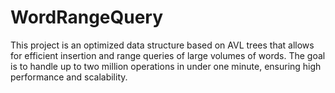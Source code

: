 # WordRangeQuery
This project is an optimized data structure based on AVL trees that allows for efficient insertion and range queries of large volumes of words. The goal is to handle up to two million operations in under one minute, ensuring high performance and scalability.
